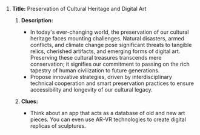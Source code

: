 1. **Title:** Preservation of Cultural Heritage and Digital Art

   1. **Description:**

      - In today's ever-changing world, the preservation of our cultural heritage faces mounting challenges. Natural disasters, armed conflicts, and climate change pose significant threats to tangible relics, cherished artifacts, and emerging forms of digital art. Preserving these cultural treasures transcends mere conservation; it signifies our commitment to passing on the rich tapestry of human civilization to future generations.
      - Propose innovative strategies, driven by interdisciplinary technical cooperation and smart preservation practices to ensure accessibility and longevity of our cultural legacy.

   2. **Clues:**
      - Think about an app that acts as a database of old and new art pieces. You can even use AR-VR technologies to create digital replicas of sculptures.
